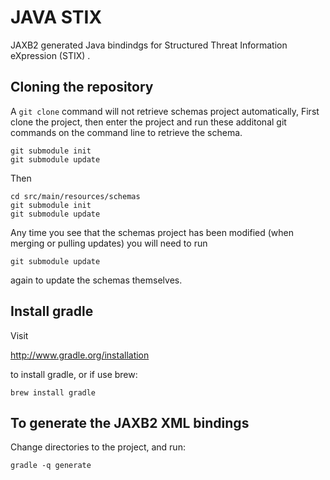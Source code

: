 # JAVA STIX 

JAXB2 generated Java bindindgs for  Structured Threat Information eXpression 
(STIX) .

## Cloning the repository

A `git clone` command will not retrieve schemas project automatically,  First
clone the project, then enter the project and run these additonal git commands
on the command line to retrieve the schema.

    git submodule init
    git submodule update

Then

    cd src/main/resources/schemas
    git submodule init
    git submodule update

Any time you see that the schemas project has been modified (when merging or 
pulling updates) you will need to run 

    git submodule update

again to update the schemas themselves.

## Install gradle

Visit 

http://www.gradle.org/installation

to install gradle, or if use brew:

    brew install gradle

## To generate the JAXB2 XML bindings

Change directories to the project, and run:

    gradle -q generate
